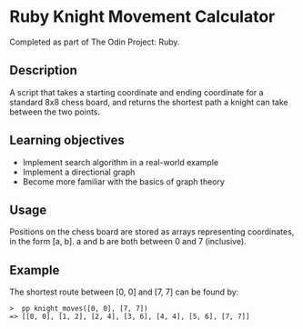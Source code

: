 # Ruby Knight Movement Calculator

Completed as part of The Odin Project: Ruby.

## Description

A script that takes a starting coordinate and ending coordinate for a standard 8x8 chess board, and returns the shortest path a knight can take between the two points.

## Learning objectives

- Implement search algorithm in a real-world example
- Implement a directional graph
- Become more familiar with the basics of graph theory

## Usage

Positions on the chess board are stored as arrays representing coordinates, in the form [a, b]. a and b are both between 0 and 7 (inclusive).

## Example

The shortest route between [0, 0] and [7, 7] can be found by:

```
>  pp knight_moves([0, 0], [7, 7])
=> [[0, 0], [1, 2], [2, 4], [3, 6], [4, 4], [5, 6], [7, 7]]
```